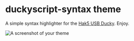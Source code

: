 # duckyscript-syntax theme

A simple syntax highlighter for the [Hak5 USB Ducky](http://usbrubberducky.com). Enjoy.

![A screenshot of your theme](https://cloud.githubusercontent.com/assets/8335656/21072019/c7e16ee0-be79-11e6-9352-26caf01aef37.gif)
